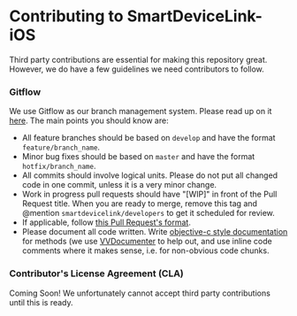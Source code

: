 # Contributing to SmartDeviceLink-iOS

Third party contributions are essential for making this repository great. However, we do have a few guidelines we need contributors to follow.

### Gitflow
We use Gitflow as our branch management system. Please read up on it [here](https://www.atlassian.com/git/tutorials/comparing-workflows/feature-branch-workflow). The main points you should know are:

* All feature branches should be based on `develop` and have the format `feature/branch_name`.
* Minor bug fixes should be based on `master` and have the format `hotfix/branch_name`.
* All commits should involve logical units. Please do not put all changed code in one commit, unless it is a very minor change.
* Work in progress pull requests should have "[WIP]" in front of the Pull Request title. When you are ready to merge, remove this tag and @mention `smartdevicelink/developers` to get it scheduled for review.
* If applicable, follow [this Pull Request's format](https://github.com/smartdevicelink/SmartDeviceLink-iOS/pull/45).
* Please document all code written. Write [objective-c style documentation](http://nshipster.com/documentation/) for methods (we use [VVDocumenter](https://github.com/onevcat/VVDocumenter-Xcode) to help out, and use inline code comments where it makes sense, i.e. for non-obvious code chunks.

### Contributor's License Agreement (CLA)
Coming Soon! We unfortunately cannot accept third party contributions until this is ready.
